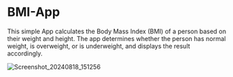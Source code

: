 # BMI-App
This simple App calculates the Body Mass Index (BMI) of a person based on their weight and height. The app determines whether the person has normal weight, is overweight, or is underweight, and displays the result accordingly.

![Screenshot_20240818_151256](https://github.com/user-attachments/assets/b7a9355a-c512-4601-b96f-6150607fb99d)

